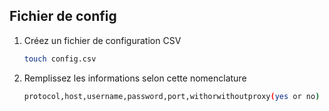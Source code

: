 ## Fichier de config

1. Créez un fichier de configuration CSV
   ```sh
   touch config.csv
   ```
2. Remplissez les informations selon cette nomenclature
   ```sh
   protocol,host,username,password,port,withorwithoutproxy(yes or no)
   ```
   
<br />
<br />
